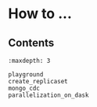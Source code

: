 # How to ...

## Contents

```{toctree}
:maxdepth: 3

playground
create_replicaset
mongo_cdc
parallelization_on_dask
```
